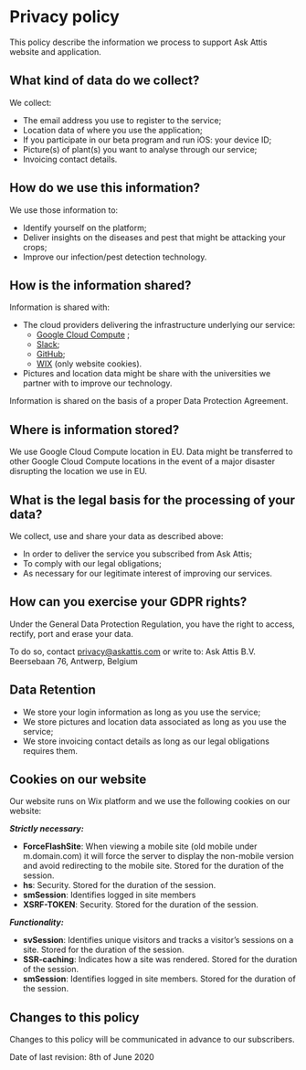 # Privacy policy

This policy describe the information we process to support Ask Attis website and application.

## What kind of data do we collect?
We collect:
* The email address you use to register to the service;
* Location data of where you use the application;
* If you participate in our beta program and run iOS: your device ID;
* Picture(s) of plant(s) you want to analyse through our service;
* Invoicing contact details.

## How do we use this information?
We use those information to:
* Identify yourself on the platform;
* Deliver insights on the diseases and pest that might be attacking your crops;
* Improve our infection/pest detection technology.

## How is the information shared?
Information is shared with:
* The cloud providers delivering the infrastructure underlying our service:
	* [Google Cloud Compute](https://cloud.google.com/security/privacy)	;
	* [Slack](https://slack.com/intl/en-be/privacy-policy);
	* [GitHub](https://help.github.com/en/github/site-policy/github-privacy-statement);
	* [WIX](https://www.wix.com/about/privacy) (only website cookies).
* Pictures and location data might be share with the universities  we partner with to improve our technology.

Information is shared on the basis of a proper Data Protection Agreement.

## Where is information stored?
We use Google Cloud Compute location in EU. Data might be transferred to other Google Cloud Compute locations in the event of a major disaster disrupting the location we use in EU.

## What is the legal basis for the processing of your data?
We collect, use and share your data as described above:
* In order to deliver the service you subscribed from Ask Attis;
* To comply with our legal obligations;
* As necessary for our legitimate interest of improving our services.

## How can you exercise your GDPR rights?
Under the General Data Protection Regulation, you have the right to access, rectify, port and erase your data. 

To do so, contact privacy@askattis.com or write to:
Ask Attis B.V.
Beersebaan 76,
Antwerp, Belgium

## Data Retention
* We store your login information as long as you use the service;
* We  store pictures and location data associated as long as you use the service;
* We store invoicing contact details as long as our legal obligations requires them.

## Cookies on our website
Our website runs on Wix platform and we use the following cookies on our website:

_**Strictly necessary:**_
* **ForceFlashSite**: When viewing a mobile site (old mobile under m.domain.com) it will force the server to display the non-mobile version and avoid redirecting to the mobile site. Stored for the duration of the session.
* **hs**: Security. Stored for the duration of the session.
* **smSession**: Identifies logged in site members
* **XSRF-TOKEN**: Security. Stored for the duration of the session.

_**Functionality:**_
* **svSession**: Identifies unique visitors and tracks a visitor’s sessions on a site. Stored for the duration of the session.
* **SSR-caching**: Indicates how a site was rendered.  Stored for the duration of the session.
* **smSession**: Identifies logged in site members. Stored for the duration of the session.



## Changes to this policy
Changes to this policy will be communicated in advance to our subscribers.

Date of last revision: 8th of June 2020
